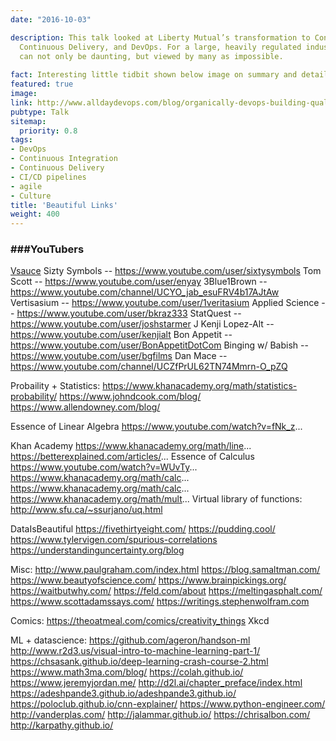 ```yaml
---
date: "2016-10-03"

description: This talk looked at Liberty Mutual’s transformation to Continuous Integration,
  Continuous Delivery, and DevOps. For a large, heavily regulated industry, this task
  can not only be daunting, but viewed by many as impossible.
  
fact: Interesting little tidbit shown below image on summary and detail page
featured: true
image: 
link: http://www.alldaydevops.com/blog/organically-devops-building-quality-and-security-into-the-software-supply-chain-at-liberty-mutual
pubtype: Talk
sitemap:
  priority: 0.8
tags:
- DevOps
- Continuous Integration
- Continuous Delivery
- CI/CD pipelines
- agile
- Culture
title: 'Beautiful Links'
weight: 400
---
```


### ###YouTubers 

[Vsauce](https://www.youtube.com/user/Vsauce)
Sizty Symbols -- https://www.youtube.com/user/sixtysymbols
Tom Scott -- https://www.youtube.com/user/enyay
3Blue1Brown -- https://www.youtube.com/channel/UCYO_jab_esuFRV4b17AJtAw
Vertisasium -- https://www.youtube.com/user/1veritasium
Applied Science -- https://www.youtube.com/user/bkraz333
StatQuest -- https://www.youtube.com/user/joshstarmer
J Kenji Lopez-Alt -- https://www.youtube.com/user/kenjialt
Bon Appetit -- https://www.youtube.com/user/BonAppetitDotCom
Binging w/ Babish -- https://www.youtube.com/user/bgfilms
Dan Mace -- https://www.youtube.com/channel/UCZfPrUL62TN74Mmrn-O_pZQ


Probaility + Statistics: 
https://www.khanacademy.org/math/statistics-probability/
https://www.johndcook.com/blog/
https://www.allendowney.com/blog/

Essence of Linear Algebra https://www.youtube.com/watch?v=fNk_z... 

Khan Academy https://www.khanacademy.org/math/line... https://betterexplained.com/articles/... 
Essence of Calculus https://www.youtube.com/watch?v=WUvTy... https://www.khanacademy.org/math/calc... https://www.khanacademy.org/math/calc... https://www.khanacademy.org/math/mult... 
Virtual library of functions: http://www.sfu.ca/~ssurjano/uq.html

DataIsBeautiful
https://fivethirtyeight.com/
https://pudding.cool/
https://www.tylervigen.com/spurious-correlations
https://understandinguncertainty.org/blog

Misc: 
http://www.paulgraham.com/index.html
https://blog.samaltman.com/
https://www.beautyofscience.com/
https://www.brainpickings.org/
https://waitbutwhy.com/
https://feld.com/about
https://meltingasphalt.com/
https://www.scottadamssays.com/
https://writings.stephenwolfram.com

Comics: 
https://theoatmeal.com/comics/creativity_things
Xkcd 

ML + datascience: 
https://github.com/ageron/handson-ml
http://www.r2d3.us/visual-intro-to-machine-learning-part-1/
https://chsasank.github.io/deep-learning-crash-course-2.html
https://www.math3ma.com/blog/
https://colah.github.io/
https://www.jeremyjordan.me/
http://d2l.ai/chapter_preface/index.html
https://adeshpande3.github.io/adeshpande3.github.io/
https://poloclub.github.io/cnn-explainer/
https://www.python-engineer.com/
http://vanderplas.com/
http://jalammar.github.io/
https://chrisalbon.com/
http://karpathy.github.io/
